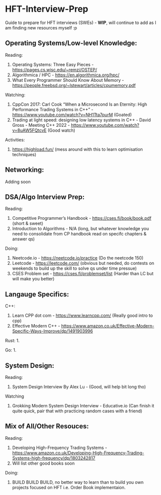# HFT-Interview-Prep
Guide to prepare for HFT interviews (SWEs) - **WIP**, will continue to add as I am finding new resources myself :p

## Operating Systems/Low-level Knowledge:

  Reading:
  1. Operating Systems: Three Easy Pieces - https://pages.cs.wisc.edu/~remzi/OSTEP/
  2. Algorithmica / HPC - https://en.algorithmica.org/hpc/
  3. What Every Programmer Should Know About Memory - https://people.freebsd.org/~lstewart/articles/cpumemory.pdf
  
  Watching:
  1. CppCon 2017: Carl Cook “When a Microsecond Is an Eternity: High Performance Trading Systems in C++” - https://www.youtube.com/watch?v=NH1Tta7purM (Goated)
  2. Trading at light speed: designing low latency systems in C++ - David Gross - Meeting C++ 2022 - https://www.youtube.com/watch?v=8uAW5FQtcvE (Good watch)
  
  Activities:
  1. https://highload.fun/ (mess around with this to learn optimisation techniques)
  
 
## Networking:

  Adding soon


## DSA/Algo Interview Prep:

  Reading:
  1. Competitive Programmer’s Handbook - https://cses.fi/book/book.pdf (short & sweet)
  2. Introduction to Algorithms - N/A (long, but whatever knowledge you need to consolidate from CP handbook read on specifc chapters & answer qs)
  
  Doing:
  1. Neetcode.io -  https://neetcode.io/practice (Do the neetcode 150)
  2. Leetcode - https://leetcode.com/ (obvious but needed, do contests on weekends to build up the skill to solve qs under time pressue)
  3. CSES Problem set - https://cses.fi/problemset/list (Harder than LC but will make you better)
  
  
## Langauge Specifics:
  
  C++:
  1. Learn CPP dot com - https://www.learncpp.com/ (Really good intro to cpp)
  2. Effective Modern C++ - https://www.amazon.co.uk/Effective-Modern-Specific-Ways-Improve/dp/1491903996
  
  Rust:
  1. 
  
  Go:
  1.
  
## System Design:
 
  Reading: 
  1. System Design Interview By Alex Lu - (Good, will help bit long tho)
  
  Watching
  1. Grokking Modern System Design Interview - Educative.io (Can finish it quite quick, pair that with practicing random cases with a friend)
  
  
## Mix of All/Other Resouces:

  Reading: 
  1. Developing High-Frequency Trading Systems - https://www.amazon.co.uk/Developing-High-Frequency-Trading-Systems-high-frequency/dp/1803242817
  2. Will list other good books soon

  Doing:
  1. BUILD BUILD BUILD, no better way to learn than to build you own projects focused on HFT i.e. Order Book implementaion.

  
  
  
  


